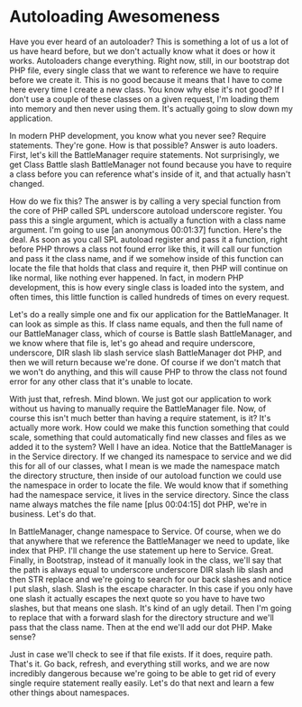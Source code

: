# Autoloading Awesomeness

Have you ever heard of an autoloader? This is something a lot of us a lot of us have heard before, but we don't actually know what it does or how it works. Autoloaders change everything. Right now, still, in our bootstrap dot PHP file, every single class that we want to reference we have to require before we create it. This is no good because it means that I have to come here every time I create a new class. You know why else it's not good? If I don't use a couple of these classes on a given request, I'm loading them into memory and then never using them. It's actually going to slow down my application.

In modern PHP development, you know what you never see? Require statements. They're gone. How is that possible? Answer is auto loaders. First, let's kill the BattleManager require statements. Not surprisingly, we get Class Battle slash BattleManager not found because you have to require a class before you can reference what's inside of it, and that actually hasn't changed.

How do we fix this? The answer is by calling a very special function from the core of PHP called SPL underscore autoload underscore register. You pass this a single argument, which is actually a function with a class name argument. I'm going to use [an anonymous 00:01:37] function. Here's the deal. As soon as you call SPL autoload register and pass it a function, right before PHP throws a class not found error like this, it will call our function and pass it the class name, and if we somehow inside of this function can locate the file that holds that class and require it, then PHP will continue on like normal, like nothing ever happened. In fact, in modern PHP development, this is how every single class is loaded into the system, and often times, this little function is called hundreds of times on every request.

Let's do a really simple one and fix our application for the BattleManager. It can look as simple as this. If class name equals, and then the full name of our BattleManager class, which of course is Battle slash BattleManager, and we know where that file is, let's go ahead and require underscore, underscore, DIR slash lib slash service slash BattleManager dot PHP, and then we will return because we're done. Of course if we don't match that we won't do anything, and this will cause PHP to throw the class not found error for any other class that it's unable to locate.

With just that, refresh. Mind blown. We just got our application to work without us having to manually require the BattleManager file. Now, of course this isn't much better than having a require statement, is it? It's actually more work. How could we make this function something that could scale, something that could automatically find new classes and files as we added it to the system? Well I have an idea. Notice that the BattleManager is in the Service directory. If we changed its namespace to service and we did this for all of our classes, what I mean is we made the namespace match the directory structure, then inside of our autoload function we could use the namespace in order to locate the file. We would know that if something had the namespace service, it lives in the service directory. Since the class name always matches the file name [plus 00:04:15] dot PHP, we're in business. Let's do that.

In BattleManager, change namespace to Service. Of course, when we do that anywhere that we reference the BattleManager we need to update, like index that PHP. I'll change the use statement up here to Service. Great. Finally, in Bootstrap, instead of it manually look in the class, we'll say that the path is always equal to underscore underscore DIR slash lib slash and then STR replace and we're going to search for our back slashes and notice I put slash, slash. Slash is the escape character. In this case if you only have one slash it actually escapes the next quote so you have to have two slashes, but that means one slash. It's kind of an ugly detail. Then I'm going to replace that with a forward slash for the directory structure and we'll pass that the class name. Then at the end we'll add our dot PHP. Make sense?

Just in case we'll check to see if that file exists. If it does, require path. That's it. Go back, refresh, and everything still works, and we are now incredibly dangerous because we're going to be able to get rid of every single require statement really easily. Let's do that next and learn a few other things about namespaces.
